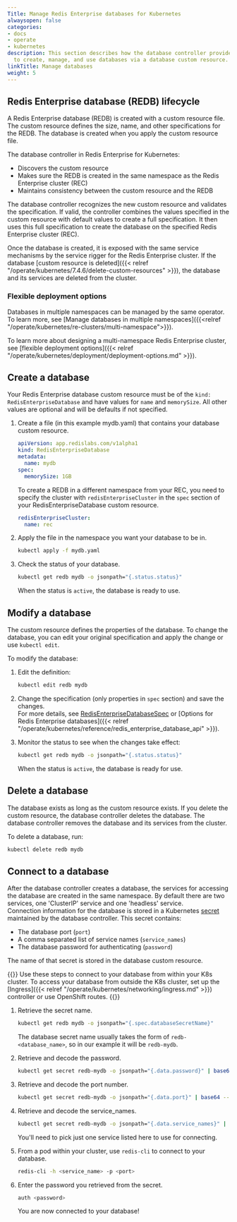 ```yaml
---
Title: Manage Redis Enterprise databases for Kubernetes
alwaysopen: false
categories:
- docs
- operate
- kubernetes
description: This section describes how the database controller provides the ability
  to create, manage, and use databases via a database custom resource.
linkTitle: Manage databases
weight: 5
---
```

## Redis Enterprise database (REDB) lifecycle

A Redis Enterprise database (REDB) is created with a custom resource file. The custom resource defines the size, name, and other specifications for the REDB. The database is created when you apply the custom resource file.

The database controller in Redis Enterprise for Kubernetes:

- Discovers the custom resource
- Makes sure the REDB is created in the same namespace as the Redis Enterprise cluster (REC)
- Maintains consistency between the custom resource and the REDB

The database controller recognizes the new custom resource and validates the specification.
If valid, the controller combines the values specified in
the custom resource with default values to create a full specification. It then uses this full specification to create the
database on the specified Redis Enterprise cluster (REC).

Once the database is created, it is exposed with the same service mechanisms by the service rigger for the Redis Enterprise cluster.
If the database [custom resource is deleted]({{< relref "/operate/kubernetes/7.4.6/delete-custom-resources" >}}), the database and its services are deleted from the cluster.

### Flexible deployment options

Databases in multiple namespaces can be managed by the same operator. To learn more, see [Manage databases in multiple namespaces]({{<relref "/operate/kubernetes/re-clusters/multi-namespace">}}).

To learn more about designing a multi-namespace Redis Enterprise cluster, see [flexible deployment options]({{< relref "/operate/kubernetes/deployment/deployment-options.md" >}}).

## Create a database

Your Redis Enterprise database custom resource must be of the `kind: RedisEnterpriseDatabase` and have values for `name` and `memorySize`. All other values are optional and will be defaults if not specified.

1. Create a file (in this example mydb.yaml) that contains your database custom resource.

    ```YAML
    apiVersion: app.redislabs.com/v1alpha1
    kind: RedisEnterpriseDatabase
    metadata:
      name: mydb
    spec:
      memorySize: 1GB
    ```

    To create a REDB in a different namespace from your REC, you need to specify the cluster with `redisEnterpriseCluster` in the `spec` section of your RedisEnterpriseDatabase custom resource.

     ```YAML
     redisEnterpriseCluster:
       name: rec
     ```

1. Apply the file in the namespace you want your database to be in.

    ```sh
    kubectl apply -f mydb.yaml
    ```

1. Check the status of your database.

    ```sh
    kubectl get redb mydb -o jsonpath="{.status.status}"
    ```

    When the status is `active`, the database is ready to use.

## Modify a database

The custom resource defines the properties of the database.
To change the database, you can edit your original specification and apply the change or use `kubectl edit`.

To modify the database:

1. Edit the definition:

    ```sh
    kubectl edit redb mydb
    ```

1. Change the specification (only properties in `spec` section) and save the changes.  
    For more details, see [RedisEnterpriseDatabaseSpec](https://github.com/RedisLabs/redis-enterprise-k8s-docs/blob/master/redis_enterprise_database_api.md#redisenterprisedatabasespec) or [Options for Redis Enterprise databases]({{< relref "/operate/kubernetes/reference/redis_enterprise_database_api" >}}). 

1. Monitor the status to see when the changes take effect:

    ```sh
    kubectl get redb mydb -o jsonpath="{.status.status}"
    ```

    When the status is `active`, the database is ready for use.

## Delete a database

The database exists as long as the custom resource exists.
If you delete the custom resource, the database controller deletes the database.
The database controller removes the database and its services from the cluster.

To delete a database, run:

```sh
kubectl delete redb mydb
```

## Connect to a database

After the database controller creates a database, the services for accessing the database are created in the same namespace. By default there are two services, one 'ClusterIP' service and one 'headless' service.  
Connection information for the database is stored in a Kubernetes [secret](https://kubernetes.io/docs/concepts/configuration/secret/) maintained by the database controller. This secret contains:

- The database port (`port`)
- A comma separated list of service names (`service_names`)
- The database password for authenticating (`password`)

The name of that secret is stored in the database custom resource.

{{<note>}}
Use these steps to connect to your database from within your K8s cluster. To access your database from outside the K8s cluster, set up the [Ingress]({{< relref "/operate/kubernetes/networking/ingress.md" >}}) controller or use OpenShift routes.
{{</note>}}

1. Retrieve the secret name.

    ```sh
    kubectl get redb mydb -o jsonpath="{.spec.databaseSecretName}"
    ```

      The database secret name usually takes the form of `redb-<database_name>`, so in our example it will be `redb-mydb`.

1. Retrieve and decode the password.

    ```sh
    kubectl get secret redb-mydb -o jsonpath="{.data.password}" | base64 --decode
    ```

1. Retrieve and decode the port number.

    ```sh
    kubectl get secret redb-mydb -o jsonpath="{.data.port}" | base64 --decode
    ```

1. Retrieve and decode the service_names.

    ```sh
    kubectl get secret redb-mydb -o jsonpath="{.data.service_names}" | base64 --decode
    ```

    You'll need to pick just one service listed here to use for connecting.

1. From a pod within your cluster, use `redis-cli` to connect to your database.

    ```sh
    redis-cli -h <service_name> -p <port>
    ```

1. Enter the password you retrieved from the secret.

    ```sh
    auth <password>
    ```

    You are now connected to your database!
